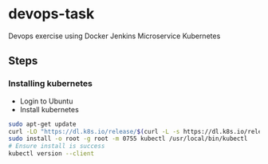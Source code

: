# devops-task
Devops exercise using Docker Jenkins Microservice Kubernetes


## Steps

### Installing kubernetes
- Login to Ubuntu
- Install kubernetes
```bash
sudo apt-get update
curl -LO "https://dl.k8s.io/release/$(curl -L -s https://dl.k8s.io/release/stable.txt)/bin/linux/amd64/kubectl"
sudo install -o root -g root -m 0755 kubectl /usr/local/bin/kubectl
# Ensure install is success
kubectl version --client
```
